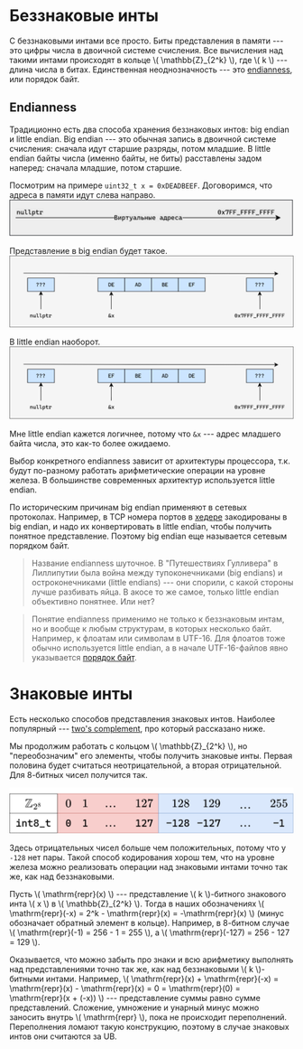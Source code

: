 # Беззнаковые инты

С беззнаковыми интами все просто. Биты представления в памяти --- это цифры
числа в двоичной системе счисления. Все вычисления над такими интами происходят
в кольце \\( \mathbb{Z}_{2^k} \\), где \\( k \\) --- длина числа в битах.
Единственная неоднозначность --- это
[endianness](https://en.wikipedia.org/wiki/Endianness), или порядок байт.

## Endianness

Традиционно есть два способа хранения беззнаковых интов: big endian и little
endian. Big endian --- это обычная запись в двоичной системе счисления:
сначала идут старшие разряды, потом младшие. В little endian байты числа (именно
байты, не биты) расставлены задом наперед: сначала младшие, потом старшие.

Посмотрим на примере `uint32_t x = 0xDEADBEEF`. Договоримся, что адреса в памяти
идут слева направо.
![Виртуальные адреса](virt_addrs.png)

Представление в big endian будет
такое.
![Big endian](big_endian.png)

В little endian наоборот.
![Little endian](little_endian.png)

Мне little endian кажется логичнее, потому что `&x` --- адрес младшего
байта числа, это как-то более ожидаемо.

Выбор конкретного endianness зависит от архитектуры процессора, т.к. будут
по-разному работать арифметические операции на уровне железа. В большинстве
современных архитектур используется little endian.

По историческим причинам big endian применяют в сетевых протоколах. Например, в
TCP номера портов в
[хедере](https://en.wikipedia.org/wiki/Transmission_Control_Protocol#TCP_segment_structure)
закодированы в big endian, и надо их конвертировать в little endian, чтобы
получить понятное представление. Поэтому big endian еще называется сетевым
порядком байт.

> Название endianness шуточное. В "Путешествиях Гулливера" в Лиллипутии была
> война между тупоконечниками (big endians) и остроконечниками (little endians)
> --- они спорили, с какой стороны лучше разбивать яйца. В акосе то же
> самое, только little endian объективно понятнее. Или нет?

> Понятие endianness применимо не только к беззнаковым интам, но и вообще к
> любым структурам, в которых несколько байт. Например, к флоатам или символам
> в UTF-16. Для флоатов тоже обычно используется little endian, а в начале
> UTF-16-файлов явно указывается [порядок
> байт](https://en.wikipedia.org/wiki/Byte_order_mark).

# Знаковые инты

Есть несколько способов представления знаковых интов. Наиболее популярный
--- [two's complement](https://en.wikipedia.org/wiki/Two%27s_complement),
про который рассказано ниже.

Мы продолжим работать с кольцом \\( \mathbb{Z}_{2^k} \\), но "переобозначим" его
элементы, чтобы получить знаковые инты. Первая половина будет считаться
неотрицательной, а вторая отрицательной. Для 8-битных чисел получится так.

![int8_t](int8_t.png)

Здесь отрицательных чисел больше чем положительных, потому что у `-128` нет
пары. Такой способ кодирования хорош тем, что на уровне железа можно
реализовать операции над знаковыми интами точно так же, как над беззнаковыми.

Пусть \\( \\mathrm{repr}(x) \\) --- представление \\( k \\)-битного знакового
инта \\( x \\) в \\( \mathbb{Z}_{2^k} \\). Тогда в наших обозначениях \\(
\\mathrm{repr}(-x) = 2^k - \\mathrm{repr}(x) = -\\mathrm{repr}(x) \\) (минус
обозначает обратный элемент в кольце). Например, в 8-битном случае \\(
\\mathrm{repr}(-1) = 256 - 1 = 255 \\), а \\( \\mathrm{repr}(-127) = 256 - 127
= 129 \\).

Оказывается, что можно забыть про знаки и всю арифметику выполнять над
представлениями точно так же, как над беззнаковыми \\( k \\)-битными интами.
Например, \\( \\mathrm{repr}(x) + \\mathrm{repr}(-x) = \\mathrm{repr}(x) -
\\mathrm{repr}(x) = 0 = \\mathrm{repr}(0) = \\mathrm{repr}(x \+ (-x)) \\) ---
представление суммы равно сумме представлений. Сложение, умножение и унарный
минус можно заносить внутрь \\( \\mathrm{repr} \\), пока не происходит
переполнений. Переполнения ломают такую конструкцию, поэтому в случае знаковых
интов они считаются за UB.
